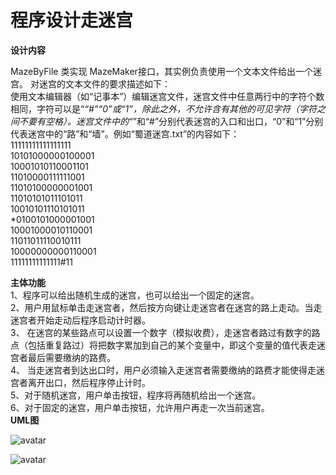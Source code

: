  
# 程序设计走迷宫
**设计内容**

MazeByFile 类实现 MazeMaker接口，其实例负责使用一个文本文件给出一个迷宫。
对迷宫的文本文件的要求描述如下：                                                                                                             
使用文本编辑器（如“记事本”）编辑迷宫文件，迷宫文件中任意两行中的字符个数相同，字符可以是“*“#”“0”或“1”，除此之外，不允许含有其他的可见字符（字符之间不要有空格）。迷宫文件中的“*”和“#”分别代表迷宫的入口和出口，“0”和“1”分别代表迷宫中的“路”和“墙”。例如“蜀道迷宫.txt”的内容如下：                          
11111111111111111                                                                                                                         
10101000000100001                                                                                                                         
10001010110001101                                                                                                                         
11010000111111001                                                                                                                         
11010100000001001                                                                                                                         
11010101011101011                                                                                                                         
10010101110101011                                                                                                                         
*0100101000001001                                                                                                                         
10001000010110001                                                                                                                         
11011011110010111                                                                                                                         
10000000000110001                                                                                                                         
11111111111111#11                                                                                                                         

**主体功能**                                                                                                                                
1、程序可以给出随机生成的迷宫，也可以给出一个固定的迷宫。                                                                                       
2、用户用鼠标单击走迷宫者，然后按方向键让走迷宫者在迷宫的路上走动。当走迷宫者开始走动后程序启动计时器。                                             
3、 在迷宫的某些路点可以设置一个数字（模拟收费），走迷宫者路过有数字的路点（包括重复路过）将把数字累加到自己的某个变量中，即这个变量的值代表走迷宫者最后需要缴纳的路费。                                                                                                                            
4、 当走迷宫者到达出口时，用户必须输入走迷宫者需要缴纳的路费才能使得走迷宫者离开出口，然后程序停止计时。                                             
5、对于随机迷宫，用户单击按钮，程序将再随机给出一个迷宫。                                                                                       
6、对于固定的迷宫，用户单击按钮，允许用户再走一次当前迷宫。                                                                                     
**UML图**

![avatar](https://github.com/sxl888/run-a-maze/blob/master/%E4%B8%BB%E8%A6%81%E7%B4%AF%E7%9A%84UML%E5%9B%BE1.png)

![avatar](https://github.com/sxl888/run-a-maze/blob/master/%E4%B8%BB%E8%A6%81%E7%B1%BB%E7%9A%84UML%E5%9B%BE.png)
